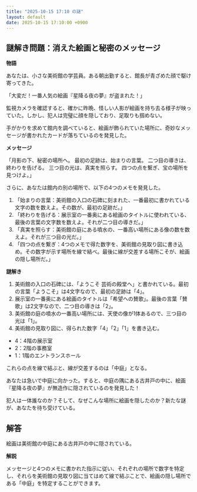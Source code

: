 ```yaml
---
title: "2025-10-15 17:10 の謎"
layout: default
date: 2025-10-15 17:10:00 +0900
---
```

## 謎解き問題：消えた絵画と秘密のメッセージ

**物語**

あなたは、小さな美術館の学芸員。ある朝出勤すると、館長が青ざめた顔で駆け寄ってきた。

「大変だ！一番人気の絵画『星降る夜の夢』が盗まれた！」

監視カメラを確認すると、確かに昨晩、怪しい人影が絵画を持ち去る様子が映っていた。しかし、犯人は完璧に顔を隠しており、足取りも掴めない。

手がかりを求めて館内を調べていると、絵画が飾られていた場所に、奇妙なメッセージが書かれたカードが落ちているのを発見した。

**メッセージ**

「月影の下、秘密の場所へ。
  最初の足跡は、始まりの言葉。
  二つ目の導きは、終わりを告げる。
  三つ目の光は、真実を照らす。
  四つの点を繋ぎ、宝の場所を見つけよ。」

さらに、あなたは館内の別の場所で、以下の4つのメモを発見した。

1.  「始まりの言葉：美術館の入口の石碑に刻まれた、一番最初に書かれている文字の数を数えよ。その数が、最初の足跡だ。」
2.  「終わりを告げる：展示室の一番奥にある絵画のタイトルに使われている、最後の言葉の文字数を数えよ。それが二つ目の導きだ。」
3.  「真実を照らす：美術館の庭にある噴水の、一番高い場所にある像の数を数えよ。それが三つ目の光だ。」
4.  「四つの点を繋ぎ：4つのメモで得た数字を、美術館の見取り図に書き込め。その数字が示す場所を線で結べ。最後に線が交差する場所こそが、絵画の隠し場所だ。」

**謎解き**

1.  美術館の入口の石碑には、「ようこそ 芸術の殿堂へ」と書かれている。最初の言葉「ようこそ」は4文字なので、最初の足跡は「4」。
2.  展示室の一番奥にある絵画のタイトルは「希望への賛歌」。最後の言葉「賛歌」は2文字なので、二つ目の導きは「2」。
3.  美術館の庭の噴水の一番高い場所には、天使の像が1体あるので、三つ目の光は「1」。
4.  美術館の見取り図に、得られた数字「4」「2」「1」を書き込む。

*   4：4階の展示室
*   2：2階の事務室
*   1：1階のエントランスホール

これらの点を線で結ぶと、線が交差するのは「中庭」となる。

あなたは急いで中庭に向かった。すると、中庭の隅にある古井戸の中に、絵画『星降る夜の夢』が無造作に隠されているのを発見した！

犯人は一体誰なのか？そして、なぜこんな場所に絵画を隠したのか？新たな謎が、あなたを待ち受けている。

## 解答

絵画は美術館の中庭にある古井戸の中に隠されている。

**解説**

メッセージと4つのメモに書かれた指示に従い、それぞれの場所で数字を特定し、それらを美術館の見取り図に当てはめて線で結ぶことで、絵画の隠し場所である「中庭」を特定することができます。
